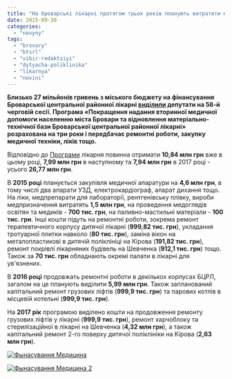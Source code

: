 ```yaml
---
title: "На броварські лікарні протягом трьох років планують витратити майже 27 млн грн бюджетних коштів"
date: 2015-09-30
categories: 
  - "novyny"
tags: 
  - "brovary"
  - "btsrl"
  - "vibir-redaktsiyi"
  - "dytyacha-poliklinika"
  - "likarnya"
  - "novini"
---
```


**Близько 27 мільйонів гривень з міського бюджету на фінансування Броварської центральної районної лікарні [виділили](http://brovary-rada.gov.ua/r%D1%96shennya-m%D1%96sko%D1%97-radi-v%D1%96d-24092015-%E2%84%961552-58-06%C2%ABpro-zatverdzhennya-programi-%C2%ABpokrashchennya-nadannya) депутати на 58-й черговій сесії. Програма «Покращення надання вторинної медичної допомоги населенню міста Бровари та відновлення матеріально-технічної бази Броварської центральної районної лікарні» розрахована на три роки і передбачає ремонтні роботи, закупку медичної техніки, ліків тощо.** 

Відповідно до [Програми](https://onedrive.live.com/view.aspx?resid=72571393D4771099!4146&ithint=file%2cdoc&app=Word&authkey=!AEM4ay08NG6qOcg) лікарня повинна отримати **10,84 млн грн** вже в цьому році, **7,99 млн грн** в наступному та **7,94 млн грн** в 2017 році - усього **26,77 млн грн**.

В **2015 році** планується закупівля медичної апаратури на **4,6 млн грн**, в тому числі два апарати УЗД, електрокардіограф, апарат дихання тощо. На ліки, медпрепарати для лабораторії, рентгенівську плівку, вироби медпризначення витратять **1,5 млн грн**, на проведення медоглядів освітян та медиків - **700 тис. грн**, на паливно-мастильні матеріали - **100 тис. грн**. Інші кошти підуть на ремонтні роботи, зокрема ремонт терапевтичного корпусу дитячої лікарні (**999,82 тис. грн**), укладання тротуарної плитки навколо (**80 тис. грн**), заміна вікон на металопластикові в дитячій поліклініці на Кірова (**191,82 тис. грн**), ремонт покрівлі лікарняних будівель на Шевченка (**912,1 тис. грн**) тощо. Також за **70 тис. грн** обладнають окремі палати в лікарні для ув'язнених.

В **2016 році** продовжать ремонтні роботи в декількох корпусах БЦРЛ, загалом на це планують виділити **5,99 млн грн**. Також запланований капітальний ремонт грузових ліфтів (**999,9 тис. грн**) та парових котлів в місцевій котельні (**999,9 тис. грн**).

На **2017 рік** програмою виділено кошти на продовження ремонту грузових ліфтів у лікарні (**999,9 тис. грн**), ремонт харчоблоку та стерилізаційної в лікарні на Шевченка (**4,32 млн грн**), а також капітальний ремонт 2-го поверху дитячої поліклініки на Кірова (**2,63 млн грн**).

[![Фынасування Медицина](https://mpz.brovary.org/wp-content/uploads/2015/09/Fynasuvannya-Medytsyna.jpg)](https://mpz.brovary.org/wp-content/uploads/2015/09/Fynasuvannya-Medytsyna.jpg)

[![Фынасування Медицина 2](https://mpz.brovary.org/wp-content/uploads/2015/09/Fynasuvannya-Medytsyna-2.jpg)](https://mpz.brovary.org/wp-content/uploads/2015/09/Fynasuvannya-Medytsyna-2.jpg)
